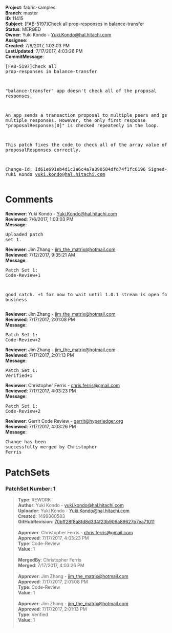 <strong>Project</strong>: fabric-samples<br><strong>Branch</strong>: master<br><strong>ID</strong>: 11415<br><strong>Subject</strong>: [FAB-5197]Check all prop-responses in balance-transfer<br><strong>Status</strong>: MERGED<br><strong>Owner</strong>: Yuki Kondo - Yuki.Kondo@hal.hitachi.com<br><strong>Assignee</strong>:<br><strong>Created</strong>: 7/6/2017, 1:03:03 PM<br><strong>LastUpdated</strong>: 7/17/2017, 4:03:26 PM<br><strong>CommitMessage</strong>:<br><pre>[FAB-5197]Check all prop-responses in balance-transfer

"balance-transfer" app doesn't check all of the proposal responses.

An app sends a transaction proposal to multiple peers and get
multiple responses. However, the only first response
"proposalResponses[0]" is checked repeatedly in the loop.

This patch fixes the code to check all of the array value of
proposalResponses correctly.

Change-Id: Id61e691eb4d1c3a6c4a7a390584dfd74f1fc6196
Signed-off-by: Yuki Kondo <yuki.kondo@hal.hitachi.com>
</pre><h1>Comments</h1><strong>Reviewer</strong>: Yuki Kondo - Yuki.Kondo@hal.hitachi.com<br><strong>Reviewed</strong>: 7/6/2017, 1:03:03 PM<br><strong>Message</strong>: <pre>Uploaded patch set 1.</pre><strong>Reviewer</strong>: Jim Zhang - jim_the_matrix@hotmail.com<br><strong>Reviewed</strong>: 7/12/2017, 9:35:21 AM<br><strong>Message</strong>: <pre>Patch Set 1: Code-Review+1

good catch. +1 for now to wait until 1.0.1 stream is open for business</pre><strong>Reviewer</strong>: Jim Zhang - jim_the_matrix@hotmail.com<br><strong>Reviewed</strong>: 7/17/2017, 2:01:08 PM<br><strong>Message</strong>: <pre>Patch Set 1: Code-Review+2</pre><strong>Reviewer</strong>: Jim Zhang - jim_the_matrix@hotmail.com<br><strong>Reviewed</strong>: 7/17/2017, 2:01:13 PM<br><strong>Message</strong>: <pre>Patch Set 1: Verified+1</pre><strong>Reviewer</strong>: Christopher Ferris - chris.ferris@gmail.com<br><strong>Reviewed</strong>: 7/17/2017, 4:03:23 PM<br><strong>Message</strong>: <pre>Patch Set 1: Code-Review+2</pre><strong>Reviewer</strong>: Gerrit Code Review - gerrit@hyperledger.org<br><strong>Reviewed</strong>: 7/17/2017, 4:03:26 PM<br><strong>Message</strong>: <pre>Change has been successfully merged by Christopher Ferris</pre><h1>PatchSets</h1><h3>PatchSet Number: 1</h3><blockquote><strong>Type</strong>: REWORK<br><strong>Author</strong>: Yuki Kondo - yuki.kondo@hal.hitachi.com<br><strong>Uploader</strong>: Yuki Kondo - Yuki.Kondo@hal.hitachi.com<br><strong>Created</strong>: 1499360583<br><strong>GitHubRevision</strong>: [70bff28f8a8fd8d334f23b906a89627b7ea71011](https://github.com/hyperledger/fabric-samples/commit/70bff28f8a8fd8d334f23b906a89627b7ea71011)<br><br><strong>Approver</strong>: Christopher Ferris - chris.ferris@gmail.com<br><strong>Approved</strong>: 7/17/2017, 4:03:23 PM<br><strong>Type</strong>: Code-Review<br><strong>Value</strong>: 1<br><br><strong>MergedBy</strong>: Christopher Ferris<br><strong>Merged</strong>: 7/17/2017, 4:03:26 PM<br><br><strong>Approver</strong>: Jim Zhang - jim_the_matrix@hotmail.com<br><strong>Approved</strong>: 7/17/2017, 2:01:08 PM<br><strong>Type</strong>: Code-Review<br><strong>Value</strong>: 1<br><br><strong>Approver</strong>: Jim Zhang - jim_the_matrix@hotmail.com<br><strong>Approved</strong>: 7/17/2017, 2:01:13 PM<br><strong>Type</strong>: Verified<br><strong>Value</strong>: 1<br><br></blockquote>